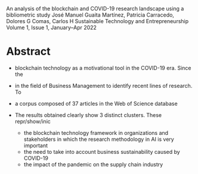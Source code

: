 An analysis of the blockchain and COVID-19 research landscape using a bibliometric study
José Manuel Guaita Martínez, Patricia Carracedo, Dolores G Comas, Carlos H
Sustainable Technology and Entrepreneurship Volume 1, Issue 1, January–Apr 2022

# Abstract

* blockchain technology as a motivational tool in the COVID-19 era. Since the
* in the field of Business Management to identify recent lines of research. To
* a corpus composed of 37 articles in the Web of Science database

* The results obtained clearly show 3 distinct clusters. These repr/show/inic
  * the blockchain technology framework in organizations and stakeholders in
    which the research methodology in AI is very important
  * the need to take into account business sustainability caused by COVID-19
  * the impact of the pandemic on the supply chain industry
